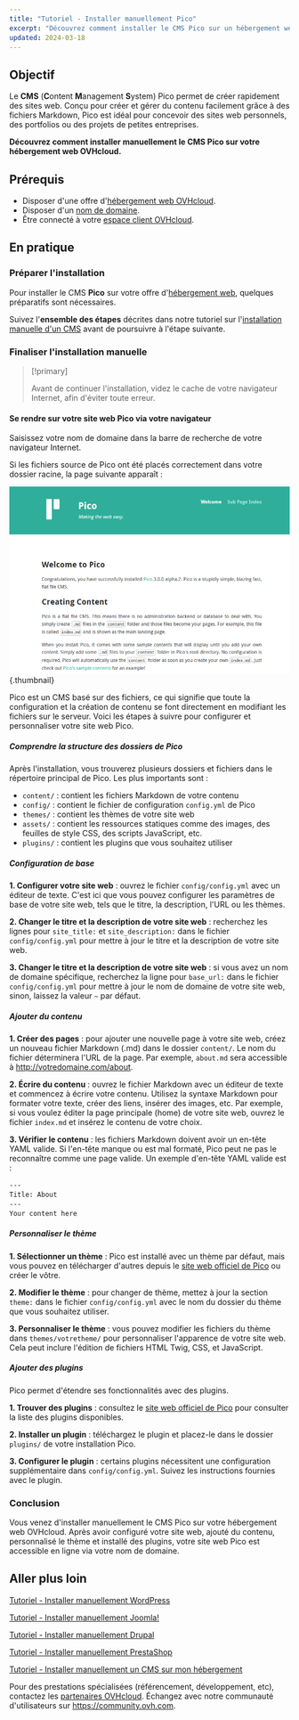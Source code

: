 ```yaml
---
title: "Tutoriel - Installer manuellement Pico"
excerpt: "Découvrez comment installer le CMS Pico sur un hébergement web OVHcloud"
updated: 2024-03-18
---
```


## Objectif

Le **CMS** (**C**ontent **M**anagement **S**ystem) Pico permet de créer rapidement des sites web. Conçu pour créer et gérer du contenu facilement grâce à des fichiers Markdown, Pico est idéal pour concevoir des sites web personnels, des portfolios ou des projets de petites entreprises.

**Découvrez comment installer manuellement le CMS Pico sur votre hébergement web OVHcloud.**

## Prérequis

- Disposer d'une offre d'[hébergement web OVHcloud](https://www.ovhcloud.com/fr/web-hosting/).
- Disposer d'un [nom de domaine](https://www.ovhcloud.com/fr/domains/).
- Être connecté à votre [espace client OVHcloud](https://www.ovh.com/auth/?action=gotomanager&from=https://www.ovh.com/fr/&ovhSubsidiary=fr).

## En pratique

### Préparer l'installation

Pour installer le CMS **Pico** sur votre offre d'[hébergement web](https://www.ovhcloud.com/fr/web-hosting/), quelques préparatifs sont nécessaires.

Suivez l'**ensemble des étapes** décrites dans notre tutoriel sur l'[installation manuelle d'un CMS](/pages/web_cloud/web_hosting/cms_manual_installation) avant de poursuivre à l'étape suivante.

### Finaliser l'installation manuelle

> [!primary]
>
> Avant de continuer l'installation, videz le cache de votre navigateur Internet, afin d'éviter toute erreur.
>

#### Se rendre sur votre site web Pico via votre navigateur

Saisissez votre nom de domaine dans la barre de recherche de votre navigateur Internet.

Si les fichiers source de Pico ont été placés correctement dans votre dossier racine, la page suivante apparaît :

![Pico installation](images/welcome_page.png){.thumbnail}

Pico est un CMS basé sur des fichiers, ce qui signifie que toute la configuration et la création de contenu se font directement en modifiant les fichiers sur le serveur. Voici les étapes à suivre pour configurer et personnaliser votre site web Pico.

##### Comprendre la structure des dossiers de Pico

Après l'installation, vous trouverez plusieurs dossiers et fichiers dans le répertoire principal de Pico. Les plus importants sont :

- `content/` : contient les fichiers Markdown de votre contenu
- `config/` : contient le fichier de configuration `config.yml` de Pico
- `themes/` : contient les thèmes de votre site web
- `assets/` : contient les ressources statiques comme des images, des feuilles de style CSS, des scripts JavaScript, etc.
- `plugins/` : contient les plugins que vous souhaitez utiliser

##### Configuration de base

**1. Configurer votre site web** : ouvrez le fichier `config/config.yml` avec un éditeur de texte. C'est ici que vous pouvez configurer les paramètres de base de votre site web, tels que le titre, la description, l'URL ou les thèmes.

**2. Changer le titre et la description de votre site web** : recherchez les lignes pour `site_title:` et `site_description:` dans le fichier `config/config.yml` pour mettre à jour le titre et la description de votre site web.

**3. Changer le titre et la description de votre site web** : si vous avez un nom de domaine spécifique, recherchez la ligne pour `base_url:` dans le fichier `config/config.yml` pour mettre à jour le nom de domaine de votre site web, sinon, laissez la valeur `~` par défaut.

##### Ajouter du contenu

**1. Créer des pages** : pour ajouter une nouvelle page à votre site web, créez un nouveau fichier Markdown (.md) dans le dossier `content/`. Le nom du fichier déterminera l'URL de la page. Par exemple, `about.md` sera accessible à http://votredomaine.com/about.

**2. Écrire du contenu** : ouvrez le fichier Markdown avec un éditeur de texte et commencez à écrire votre contenu. Utilisez la syntaxe Markdown pour formater votre texte, créer des liens, insérer des images, etc. Par exemple, si vous voulez éditer la page principale (home) de votre site web, ouvrez le fichier `index.md` et insérez le contenu de votre choix.

**3. Vérifier le contenu** : les fichiers Markdown doivent avoir un en-tête YAML valide. Si l'en-tête manque ou est mal formaté, Pico peut ne pas le reconnaître comme une page valide. Un exemple d'en-tête YAML valide est :

```bash
---
Title: About
---
Your content here
```

##### Personnaliser le thème

**1. Sélectionner un thème** : Pico est installé avec un thème par défaut, mais vous pouvez en télécharger d'autres depuis le [site web officiel de Pico](https://picocms.org/themes/) ou créer le vôtre.

**2. Modifier le thème** : pour changer de thème, mettez à jour la section `theme:` dans le fichier `config/config.yml` avec le nom du dossier du thème que vous souhaitez utiliser.

**3. Personnaliser le thème** : vous pouvez modifier les fichiers du thème dans `themes/votretheme/` pour personnaliser l'apparence de votre site web. Cela peut inclure l'édition de fichiers HTML Twig, CSS, et JavaScript.

##### Ajouter des plugins

Pico permet d'étendre ses fonctionnalités avec des plugins.

**1. Trouver des plugins** : consultez le [site web officiel de Pico](https://picocms.org/plugins/) pour consulter la liste des plugins disponibles.

**2. Installer un plugin** : téléchargez le plugin et placez-le dans le dossier `plugins/` de votre installation Pico.

**3. Configurer le plugin** : certains plugins nécessitent une configuration supplémentaire dans `config/config.yml`. Suivez les instructions fournies avec le plugin.

### Conclusion

Vous venez d'installer manuellement le CMS Pico sur votre hébergement web OVHcloud. Après avoir configuré votre site web, ajouté du contenu, personnalisé le thème et installé des plugins, votre site web Pico est accessible en ligne via votre nom de domaine.

## Aller plus loin <a name="go-further"></a>

[Tutoriel - Installer manuellement WordPress](/pages/web_cloud/web_hosting/cms_manual_installation_wordpress)

[Tutoriel - Installer manuellement Joomla!](/pages/web_cloud/web_hosting/cms_manual_installation_joomla)

[Tutoriel - Installer manuellement Drupal](/pages/web_cloud/web_hosting/cms_manual_installation_drupal)

[Tutoriel - Installer manuellement PrestaShop](/pages/web_cloud/web_hosting/cms_manual_installation_prestashop)

[Tutoriel - Installer manuellement un CMS sur mon hébergement](/pages/web_cloud/web_hosting/cms_manual_installation)

Pour des prestations spécialisées (référencement, développement, etc), contactez les [partenaires OVHcloud](https://partner.ovhcloud.com/fr/directory/).
Échangez avec notre communauté d'utilisateurs sur <https://community.ovh.com>.

